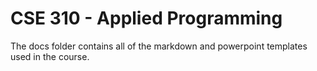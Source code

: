 # CSE 310 - Applied Programming

The docs folder contains all of the markdown and powerpoint templates used in the course.
